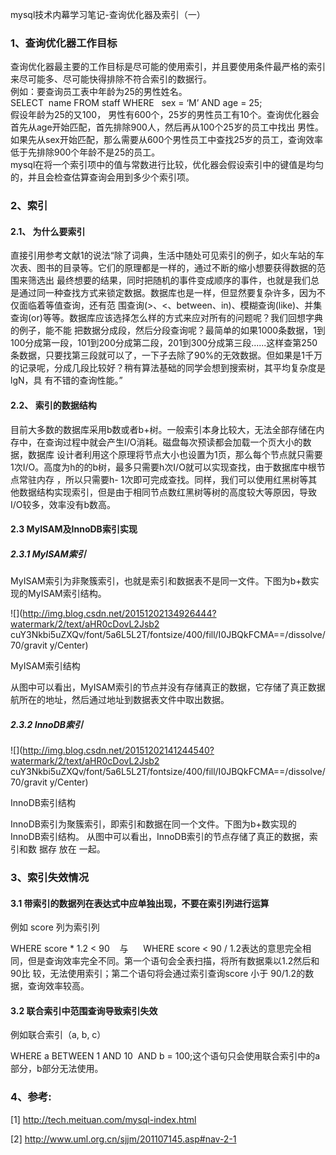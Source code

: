 mysql技术内幕学习笔记-查询优化器及索引（一）

  

###  1、查询优化器工作目标

查询优化器最主要的工作目标是尽可能的使用索引，并且要使用条件最严格的索引来尽可能多、尽可能快得排除不符合索引的数据行。  
例如：要查询员工表中年龄为25的男性姓名。  
SELECT  name FROM staff WHERE   sex = ‘M’ AND age = 25;  
假设年龄为25的又100， 男性有600个，25岁的男性员工有10个。查询优化器会首先从age开始匹配，首先排除900人，然后再从100个25岁的员工中找出
男性。如果先从sex开始匹配，那么需要从600个男性员工中查找25岁的员工，查询效率低于先排除900个年龄不是25的员工。  
mysql在将一个索引项中的值与常数进行比较，优化器会假设索引中的键值是均匀的，并且会检查估算查询会用到多少个索引项。

  

###  2、索引

####  2.1、 为什么要索引

直接引用参考文献1的说法“除了词典，生活中随处可见索引的例子，如火车站的车次表、图书的目录等。它们的原理都是一样的，通过不断的缩小想要获得数据的范围来筛选出
最终想要的结果，同时把随机的事件变成顺序的事件，也就是我们总是通过同一种查找方式来锁定数据。数据库也是一样，但显然要复杂许多，因为不仅面临着等值查询，还有范
围查询(>、<、between、in)、模糊查询(like)、并集查询(or)等等。数据库应该选择怎么样的方式来应对所有的问题呢？我们回想字典的例子，能不能
把数据分成段，然后分段查询呢？最简单的如果1000条数据，1到100分成第一段，101到200分成第二段，201到300分成第三段......这样查第250
条数据，只要找第三段就可以了，一下子去除了90%的无效数据。但如果是1千万的记录呢，分成几段比较好？稍有算法基础的同学会想到搜索树，其平均复杂度是lgN，具
有不错的查询性能。”

####  2.2、 索引的数据结构

目前大多数的数据库采用b数或者b+树。一般索引本身比较大，无法全部存储在内存中，在查询过程中就会产生I/O消耗。磁盘每次预读都会加载一个页大小的数据，数据库
设计者利用这个原理将节点大小也设置为1页，那么每个节点就只需要1次I/O。高度为h的的b树，最多只需要h次I/O就可以实现查找，由于数据库中根节点常驻内存
，所以只需要h-
1次即可完成查找。同样，我们可以使用红黑树等其他数据结构实现索引，但是由于相同节点数红黑树等树的高度较大等原因，导致I/O较多，效率没有b数高。

####  2.3 MyISAM及InnoDB索引实现

#####  2.3.1 MyISAM索引

MyISAM索引为非聚簇索引，也就是索引和数据表不是同一文件。下图为b+数实现的MyISAM索引结构。

![](http://img.blog.csdn.net/20151202134926444?watermark/2/text/aHR0cDovL2Jsb2
cuY3Nkbi5uZXQv/font/5a6L5L2T/fontsize/400/fill/I0JBQkFCMA==/dissolve/70/gravit
y/Center)  

MyISAM索引结构

从图中可以看出，MyISAM索引的节点并没有存储真正的数据，它存储了真正数据航所在的地址，然后通过地址到数据表文件中取出数据。

#####  2.3.2 InnoDB索引

![](http://img.blog.csdn.net/20151202141244540?watermark/2/text/aHR0cDovL2Jsb2
cuY3Nkbi5uZXQv/font/5a6L5L2T/fontsize/400/fill/I0JBQkFCMA==/dissolve/70/gravit
y/Center)  

InnoDB索引结构

InnoDB索引为聚簇索引，即索引和数据在同一个文件。下图为b+数实现的InnoDB索引结构。
从图中可以看出，InnoDB索引的节点存储了真正的数据，索引和数  据存  放在  一起。

###  3、索引失效情况

####  3.1 带索引的数据列在表达式中应单独出现，不要在索引列进行运算

例如 score 列为索引列

WHERE score * 1.2 < 90    与      WHERE score < 90 /
1.2表达的意思完全相同，但是查询效率完全不同。第一个语句会全表扫描，将所有数据乘以1.2然后和90比
较，无法使用索引；第二个语句将会通过索引查询score 小于 90/1.2的数据，查询效率较高。

####  3.2 联合索引中范围查询导致索引失效

例如联合索引（a, b, c）

WHERE a BETWEEN 1 AND 10  AND b = 100;这个语句只会使用联合索引中的a部分，b部分无法使用。

  

  

###  4、参考:

[1] http://tech.meituan.com/mysql-index.html

[2] [ http://www.uml.org.cn/sjjm/201107145.asp#nav-2-1
](http://www.uml.org.cn/sjjm/201107145.asp#nav-2-1)


